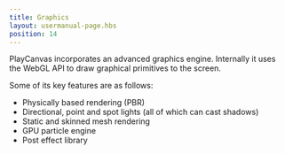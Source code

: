```yaml
---
title: Graphics
layout: usermanual-page.hbs
position: 14
---
```


PlayCanvas incorporates an advanced graphics engine. Internally it uses the WebGL API to draw graphical primitives to the screen.

Some of its key features are as follows:

* Physically based rendering (PBR)
* Directional, point and spot lights (all of which can cast shadows)
* Static and skinned mesh rendering
* GPU particle engine
* Post effect library

